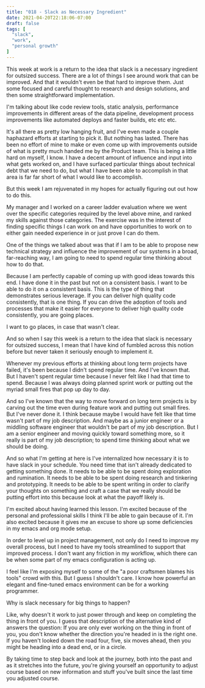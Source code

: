```yaml
---
title: "018 - Slack as Necessary Ingredient"
date: 2021-04-20T22:18:06-07:00
draft: false
tags: [
  "slack",
  "work",
  "personal growth"
]
---
```


This week at work is a return to the idea that slack is a necessary
ingredient for outsized success. There are a lot of things I see
around work that can be improved. And that it wouldn't even be that
hard to improve them. Just some focused and careful thought to
research and design solutions, and then some straightforward
implementation.

I'm talking about like code review tools, static analysis, performance
improvements in different areas of the data pipeline, development
process improvements like automated deploys and faster builds, etc etc
etc.

It's all there as pretty low hanging fruit, and I've even made a
couple haphazard efforts at starting to pick it. But nothing has
lasted. There has been no effort of mine to make or even come up with
improvements outside of what is pretty much handed me by the Product
team. This is being a little hard on myself, I know. I have a decent
amount of influence and input into what gets worked on, and I have
surfaced particular things about technical debt that we need to do,
but what I have been able to accomplish in that area is far far short
of what I would like to accomplish.

But this week I am rejuvenated in my hopes for actually figuring out
out how to do this.

My manager and I worked on a career ladder evaluation where we went
over the specific categories required by the level above mine, and
ranked my skills against those categories. The exercise was in the
interest of finding specific things I can work on and have
opportunities to work on to either gain needed experience in or just
prove I can do them.

One of the things we talked about was that if I am to be able to
propose new technical strategy and influence the improvement of our
systems in a broad, far-reaching way, I am going to need to spend
regular time thinking about how to do that.

Because I am perfectly capable of coming up with good ideas towards
this end. I have done it in the past but not on a consistent basis. I
want to be able to do it on a consistent basis. This is the type of
thing that demonstrates serious leverage. If you can deliver high
quality code consistently, that is one thing. If you can drive the
adoption of tools and processes that make it easier for everyone to
deliver high quality code consistently, you are going places.

I want to go places, in case that wasn't clear.

And so when I say this week is a return to the idea that slack is
necessary for outsized success, I mean that I have kind of fumbled
across this notion before but never taken it seriously enough to
implement it.

Whenever my previous efforts at thinking about long term projects have
failed, it's been because I didn't spend regular time. And I've known
that. But I haven't spent regular time because I never felt like I had
that time to spend. Because I was always doing planned sprint work or
putting out the myriad small fires that pop up day to day.

And so I've known that the way to move forward on long term projects
is by carving out the time even during feature work and putting out
small fires. But I've never done it. I think because maybe I would
have felt like that time wasn't part of my job description. And maybe
as a junior engineer or a middling software engineer that wouldn't be
part of my job description. But I am a senior engineer and moving
quickly toward something more, so it really is part of my job
description; to spend time thinking about what we should be doing.

And so what I'm getting at here is I've internalized how necessary it
is to have slack in your schedule. You need time that isn't already
dedicated to getting something done. It needs to be able to be spent
doing exploration and rumination. It needs to be able to be spent
doing research and tinkering and prototyping. It needs to be able to
be spent writing in order to clarify your thoughts on something and
craft a case that we really should be putting effort into this because
look at what the payoff likely is.

I'm excited about having learned this lesson. I'm excited because of
the personal and professional skills I think I'll be able to gain
because of it. I'm also excited because it gives me an excuse to shore
up some deficiencies in my emacs and org mode setup.

In order to level up in project management, not only do I need to
improve my overall process, but I need to have my tools streamlined to
support that improved process. I don't want any friction in my
workflow, which there can be when some part of my emacs configuration
is acting up.

I feel like I'm exposing myself to some of the "a poor craftsmen
blames his tools" crowd with this. But I guess I shouldn't care. I
know how powerful an elegant and fine-tuned emacs environment can be
for a working programmer.

Why is slack necessary for big things to happen?

Like, why doesn't it work to just power through and keep on completing
the thing in front of you. I guess that description of the alternative
kind of answers the question: If you are only ever working on the
thing in front of you, you don't know whether the direction you're
headed in is the right one. If you haven't looked down the road four,
five, six moves ahead, then you might be heading into a dead end, or
in a circle.

By taking time to step back and look at the journey, both into the
past and as it stretches into the future, you're giving yourself an
opportunity to adjust course based on new information and stuff you've
built since the last time you adjusted course.


